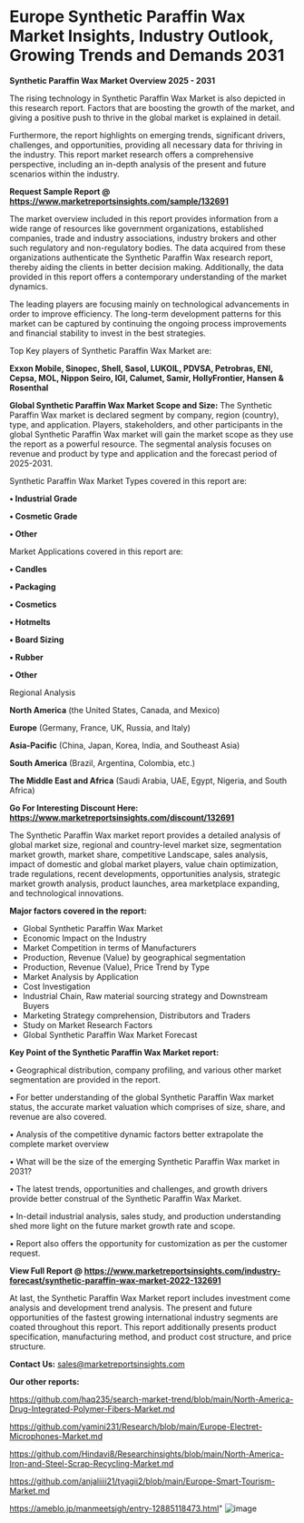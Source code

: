 # Europe Synthetic Paraffin Wax Market Insights, Industry Outlook, Growing Trends and Demands 2031

<Strong> Synthetic Paraffin Wax Market Overview 2025 - 2031</strong>

The rising technology in Synthetic Paraffin Wax Market is also depicted in this research report. Factors that are boosting the growth of the market, and giving a positive push to thrive in the global market is explained in detail.

Furthermore, the report highlights on emerging trends, significant drivers, challenges, and opportunities, providing all necessary data for thriving in the industry. This report market research offers a comprehensive perspective, including an in-depth analysis of the present and future scenarios within the industry.

<strong>Request Sample Report @ <a href=https://www.marketreportsinsights.com/sample/132691>https://www.marketreportsinsights.com/sample/132691</a></strong>

The market overview included in this report provides information from a wide range of resources like government organizations, established companies, trade and industry associations, industry brokers and other such regulatory and non-regulatory bodies. The data acquired from these organizations authenticate the Synthetic Paraffin Wax research report, thereby aiding the clients in better decision making. Additionally, the data provided in this report offers a contemporary understanding of the market dynamics.

The leading players are focusing mainly on technological advancements in order to improve efficiency. The long-term development patterns for this market can be captured by continuing the ongoing process improvements and financial stability to invest in the best strategies.

Top Key players of Synthetic Paraffin Wax Market are:

<strong>Exxon Mobile, Sinopec, Shell, Sasol, LUKOIL, PDVSA, Petrobras, ENI, Cepsa, MOL, Nippon Seiro, IGI, Calumet, Samir, HollyFrontier, Hansen & Rosenthal</strong>

<strong><b>Global Synthetic Paraffin Wax Market Scope and Size:</b></strong>
The Synthetic Paraffin Wax market is declared segment by company, region (country), type, and application. Players, stakeholders, and other participants in the global Synthetic Paraffin Wax market will gain the market scope as they use the report as a powerful resource. The segmental analysis focuses on revenue and product by type and application and the forecast period of 2025-2031.

Synthetic Paraffin Wax Market Types covered in this report are:

<strong>• Industrial Grade

• Cosmetic Grade

• Other</strong>

Market Applications covered in this report are:

<strong>• Candles

• Packaging

• Cosmetics

• Hotmelts

• Board Sizing

• Rubber

• Other</strong> 

Regional Analysis

<strong>North America</strong> (the United States, Canada, and Mexico)

<strong>Europe</strong> (Germany, France, UK, Russia, and Italy)

<strong>Asia-Pacific</strong> (China, Japan, Korea, India, and Southeast Asia)

<strong>South America</strong> (Brazil, Argentina, Colombia, etc.)

<strong>The Middle East and Africa</strong> (Saudi Arabia, UAE, Egypt, Nigeria, and South Africa)

<strong>Go For Interesting Discount Here: <a href=https://www.marketreportsinsights.com/discount/132691>https://www.marketreportsinsights.com/discount/132691</a></strong>

The Synthetic Paraffin Wax market report provides a detailed analysis of global market size, regional and country-level market size, segmentation market growth, market share, competitive Landscape, sales analysis, impact of domestic and global market players, value chain optimization, trade regulations, recent developments, opportunities analysis, strategic market growth analysis, product launches, area marketplace expanding, and technological innovations.

<strong><b>Major factors covered in the report:</b></strong>
<ul>
  <li>Global Synthetic Paraffin Wax Market </li>
  <li>Economic Impact on the Industry</li>
  <li>Market Competition in terms of Manufacturers</li>
  <li>Production, Revenue (Value) by geographical segmentation</li>
  <li>Production, Revenue (Value), Price Trend by Type</li>
  <li>Market Analysis by Application</li>
  <li>Cost Investigation</li>
  <li>Industrial Chain, Raw material sourcing strategy and Downstream Buyers</li>
  <li>Marketing Strategy comprehension, Distributors and Traders</li>
  <li>Study on Market Research Factors</li>
  <li>Global Synthetic Paraffin Wax Market Forecast</li>
</ul>

<strong><b>Key Point of the Synthetic Paraffin Wax Market report:</b></strong>

• Geographical distribution, company profiling, and various other market segmentation are provided in the report.

• For better understanding of the global Synthetic Paraffin Wax market status, the accurate market valuation which comprises of size, share, and revenue are also covered.

• Analysis of the competitive dynamic factors better extrapolate the complete market overview

• What will be the size of the emerging Synthetic Paraffin Wax market in 2031?

• The latest trends, opportunities and challenges, and growth drivers provide better construal of the Synthetic Paraffin Wax Market.

• In-detail industrial analysis, sales study, and production understanding shed more light on the future market growth rate and scope.

• Report also offers the opportunity for customization as per the customer request.

<strong><b>View Full Report @ <a href=https://www.marketreportsinsights.com/industry-forecast/synthetic-paraffin-wax-market-2022-132691>https://www.marketreportsinsights.com/industry-forecast/synthetic-paraffin-wax-market-2022-132691</a></b></strong>


At last, the Synthetic Paraffin Wax Market report includes investment come analysis and development trend analysis. The present and future opportunities of the fastest growing international industry segments are coated throughout this report. This report additionally presents product specification, manufacturing method, and product cost structure, and price structure.

<strong>Contact Us:</strong>
sales@marketreportsinsights.com

<strong>Our other reports:</strong>

<a href=https://github.com/haq235/search-market-trend/blob/main/North-America-Drug-Integrated-Polymer-Fibers-Market.md>https://github.com/haq235/search-market-trend/blob/main/North-America-Drug-Integrated-Polymer-Fibers-Market.md</a>

<a href=https://github.com/yamini231/Research/blob/main/Europe-Electret-Microphones-Market.md>https://github.com/yamini231/Research/blob/main/Europe-Electret-Microphones-Market.md</a>

<a href=https://github.com/Hindavi8/Researchinsights/blob/main/North-America-Iron-and-Steel-Scrap-Recycling-Market.md>https://github.com/Hindavi8/Researchinsights/blob/main/North-America-Iron-and-Steel-Scrap-Recycling-Market.md</a>

<a href=https://github.com/anjaliiii21/tyagii2/blob/main/Europe-Smart-Tourism-Market.md>https://github.com/anjaliiii21/tyagii2/blob/main/Europe-Smart-Tourism-Market.md</a>

<a href=https://ameblo.jp/manmeetsigh/entry-12885118473.html>https://ameblo.jp/manmeetsigh/entry-12885118473.html</a>"
![image](https://github.com/user-attachments/assets/e3080aec-5f9f-4570-bb5f-73c512c471cd)
